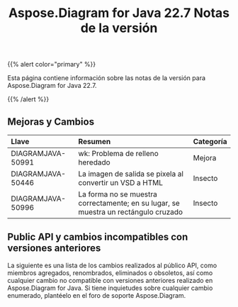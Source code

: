 ﻿---
title: Aspose.Diagram for Java 22.7 Notas de la versión
type: docs
weight: 21
url: /es/java/aspose-diagram-for-java-22-7-release-notes/
---
{{% alert color="primary" %}}

Esta página contiene información sobre las notas de la versión para Aspose.Diagram for Java 22.7.

{{% /alert %}}
## **Mejoras y Cambios**  ##

|**Llave**|**Resumen**|**Categoría**|
|:- |:- |:- |
|DIAGRAMJAVA-50991|wk: Problema de relleno heredado|Mejora|
|DIAGRAMJAVA-50446|La imagen de salida se pixela al convertir un VSD a HTML|Insecto|
|DIAGRAMJAVA-50996|La forma no se muestra correctamente; en su lugar, se muestra un rectángulo cruzado|Insecto|

## **Public API y cambios incompatibles con versiones anteriores**
La siguiente es una lista de los cambios realizados al público API, como miembros agregados, renombrados, eliminados o obsoletos, así como cualquier cambio no compatible con versiones anteriores realizado en Aspose.Diagram for Java. Si tiene inquietudes sobre cualquier cambio enumerado, plantéelo en el foro de soporte Aspose.Diagram.
